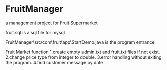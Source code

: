 # FruitManager
a management project for Fruit Supermarket

fruit.sql is a sql file for mysql

FruitManager\src\com\fruit\app\StartDemo.java is the program entrance

Fruit Market function
1.create empty admin.txt and fruit.txt files if not exist.
2.change price type from integer to double.
3.error handling without exiting the program.
4.find customer message by date
